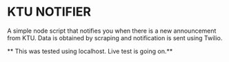 # KTU NOTIFIER

A simple node script that notifies you when there is a new announcement from KTU. Data is obtained by scraping and notification is sent using Twilio.

** This was tested using localhost. Live test is going on.**